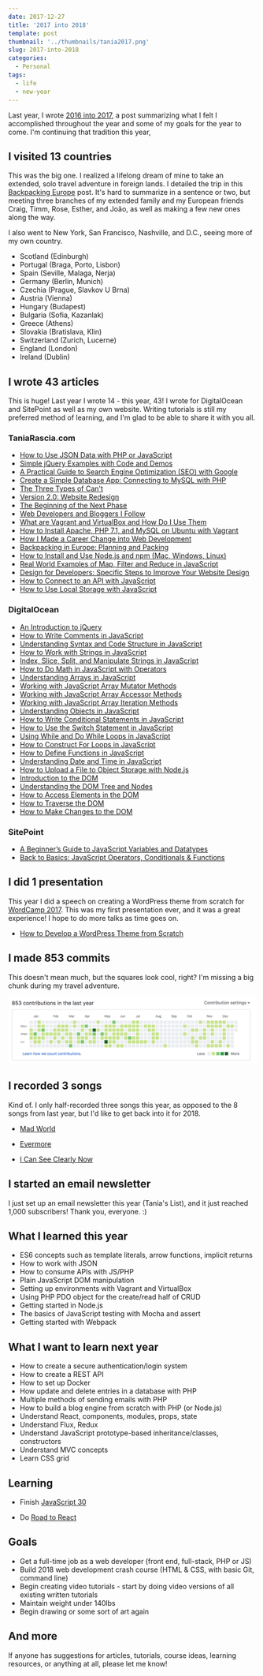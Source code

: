 ```yaml
---
date: 2017-12-27
title: '2017 into 2018'
template: post
thumbnail: '../thumbnails/tania2017.png'
slug: 2017-into-2018
categories:
  - Personal
tags:
  - life
  - new-year
---
```


Last year, I wrote [2016 into 2017](/2016-into-2017/), a post summarizing what I felt I accomplished throughout the year and some of my goals for the year to come. I'm continuing that tradition this year,

## I visited 13 countries

This was the big one. I realized a lifelong dream of mine to take an extended, solo travel adventure in foreign lands. I detailed the trip in this [Backpacking Europe](/europe/) post. It's hard to summarize in a sentence or two, but meeting three branches of my extended family and my European friends Craig, Timm, Rose, Esther, and João, as well as making a few new ones along the way.

I also went to New York, San Francisco, Nashville, and D.C., seeing more of my own country.

- Scotland (Edinburgh)
- Portugal (Braga, Porto, Lisbon)
- Spain (Seville, Malaga, Nerja)
- Germany (Berlin, Munich)
- Czechia (Prague, Slavkov U Brna)
- Austria (Vienna)
- Hungary (Budapest)
- Bulgaria (Sofia, Kazanlak)
- Greece (Athens)
- Slovakia (Bratislava, Klin)
- Switzerland (Zurich, Lucerne)
- England (London)
- Ireland (Dublin)

## I wrote 43 articles

This is huge! Last year I wrote 14 - this year, 43! I wrote for DigitalOcean and SitePoint as well as my own website. Writing tutorials is still my preferred method of learning, and I'm glad to be able to share it with you all.

### TaniaRascia.com

- [How to Use JSON Data with PHP or JavaScript](/how-to-use-json-data-with-php-or-javascript/)
- [Simple jQuery Examples with Code and Demos](/simple-jquery-examples-with-code-and-demos/)
- [A Practical Guide to Search Engine Optimization (SEO) with Google](/a-practical-guide-to-search-engine-optimization-seo-with-google/)
- [Create a Simple Database App: Connecting to MySQL with PHP](/create-a-simple-database-app-connecting-to-mysql-with-php/)
- [The Three Types of Can't](/the-three-types-of-cant/)
- [Version 2.0: Website Redesign](/version-2-0-website-redesign-863-commits-later/)
- [The Beginning of the Next Phase](/the-beginning-of-the-next-phase/)
- [Web Developers and Bloggers I Follow](/web-developers-and-bloggers-i-follow-2017/)
- [What are Vagrant and VirtualBox and How Do I Use Them](/what-are-vagrant-and-virtualbox-and-how-do-i-use-them/)
- [How to Install Apache, PHP 7.1, and MySQL on Ubuntu with Vagrant](/how-to-install-apache-php-7-1-and-mysql-on-ubuntu-with-vagrant/)
- [How I Made a Career Change into Web Development](/how-i-made-a-career-change-into-web-development/)
- [Backpacking in Europe: Planning and Packing](/backpacking-in-europe-planning-and-packing/)
- [How to Install and Use Node.js and npm (Mac, Windows, Linux)](/how-to-install-and-use-node-js-and-npm-mac-and-windows/)
- [Real World Examples of Map, Filter and Reduce in JavaScript](/real-world-examples-of-map-filter-and-reduce-in-javascript/)
- [Design for Developers: Specific Steps to Improve Your Website Design](/design-for-developers/)
- [How to Connect to an API with JavaScript](/how-to-connect-to-an-api-with-javascript/)
- [How to Use Local Storage with JavaScript](/how-to-use-local-storage-with-javascript/)

### DigitalOcean

- [An Introduction to jQuery](https://www.digitalocean.com/community/tutorials/an-introduction-to-jquery)
- [How to Write Comments in JavaScript](https://www.digitalocean.com/community/tutorials/how-to-write-comments-in-javascript)
- [Understanding Syntax and Code Structure in JavaScript](https://www.digitalocean.com/community/tutorials/understanding-syntax-and-code-structure-in-javascript)
- [How to Work with Strings in JavaScript](https://www.digitalocean.com/community/tutorials/how-to-work-with-strings-in-javascript)
- [Index, Slice, Split, and Manipulate Strings in JavaScript](https://www.digitalocean.com/community/tutorials/how-to-index-split-and-manipulate-strings-in-javascript)
- [How to Do Math in JavaScript with Operators](https://www.digitalocean.com/community/tutorials/how-to-do-math-in-javascript-with-operators)
- [Understanding Arrays in JavaScript](https://www.digitalocean.com/community/tutorials/understanding-arrays-in-javascript)
- [Working with JavaScript Array Mutator Methods](https://www.digitalocean.com/community/tutorials/how-to-use-array-methods-in-javascript-mutator-methods)
- [Working with JavaScript Array Accessor Methods](https://www.digitalocean.com/community/tutorials/how-to-use-array-methods-in-javascript-accessor-methods)
- [Working with JavaScript Array Iteration Methods](https://www.digitalocean.com/community/tutorials/how-to-use-array-methods-in-javascript-iteration-methods)
- [Understanding Objects in JavaScript](https://www.digitalocean.com/community/tutorials/understanding-objects-in-javascript)
- [How to Write Conditional Statements in JavaScript](https://www.digitalocean.com/community/tutorials/how-to-write-conditional-statements-in-javascript)
- [How to Use the Switch Statement in JavaScript](https://www.digitalocean.com/community/tutorials/how-to-use-the-switch-statement-in-javascript)
- [Using While and Do While Loops in JavaScript](https://www.digitalocean.com/community/tutorials/using-while-and-do-while-loops-in-javascript)
- [How to Construct For Loops in JavaScript](https://www.digitalocean.com/community/tutorials/how-to-construct-for-loops-in-javascript)
- [How to Define Functions in JavaScript](https://www.digitalocean.com/community/tutorials/how-to-define-functions-in-javascript)
- [Understanding Date and Time in JavaScript](https://www.digitalocean.com/community/tutorials/understanding-date-and-time-in-javascript)
- [How to Upload a File to Object Storage with Node.js](https://www.digitalocean.com/community/tutorials/how-to-upload-a-file-to-object-storage-with-node-js)
- [Introduction to the DOM](https://www.digitalocean.com/community/tutorials/introduction-to-the-dom)
- [Understanding the DOM Tree and Nodes](https://www.digitalocean.com/community/tutorials/understanding-the-dom-tree-and-nodes)
- [How to Access Elements in the DOM](https://www.digitalocean.com/community/tutorials/how-to-access-elements-in-the-dom)
- [How to Traverse the DOM](https://www.digitalocean.com/community/tutorials/how-to-traverse-the-dom)
- [How to Make Changes to the DOM](https://www.digitalocean.com/community/tutorials/how-to-make-changes-to-the-dom)

### SitePoint

- [A Beginner’s Guide to JavaScript Variables and Datatypes](https://www.sitepoint.com/beginners-guide-javascript-variables-and-datatypes/)
- [Back to Basics: JavaScript Operators, Conditionals & Functions](https://www.sitepoint.com/javascript-operators-conditionals-functions/)

## I did 1 presentation

This year I did a speech on creating a WordPress theme from scratch for [WordCamp 2017](https://2017.chicago.wordcamp.org/). This was my first presentation ever, and it was a great experience! I hope to do more talks as time goes on.

- [How to Develop a WordPress Theme from Scratch](https://wordpress.tv/2017/08/30/tania-rascia-how-to-develop-a-wordpress-theme-from-scratch/)

## I made 853 commits

This doesn't mean much, but the squares look cool, right? I'm missing a big chunk during my travel adventure.

![](../images/Screen-Shot-2017-12-26-at-4.51.50-PM.png)

## I recorded 3 songs

Kind of. I only half-recorded three songs this year, as opposed to the 8 songs from last year, but I'd like to get back into it for 2018.

- [Mad World](/music/songs/MadWorld.m4a)

- [Evermore](/music/songs/Evermore.m4a)

- [I Can See Clearly Now](/music/songs/See.m4a)

## I started an email newsletter

I just set up an email newsletter this year (Tania's List), and it just reached 1,000 subscribers! Thank you, everyone. :)

## What I learned this year

- ES6 concepts such as template literals, arrow functions, implicit returns
- How to work with JSON
- How to consume APIs with JS/PHP
- Plain JavaScript DOM manipulation
- Setting up environments with Vagrant and VirtualBox
- Using PHP PDO object for the create/read half of CRUD
- Getting started in Node.js
- The basics of JavaScript testing with Mocha and assert
- Getting started with Webpack

## What I want to learn next year

- How to create a secure authentication/login system
- How to create a REST API
- How to set up Docker
- How update and delete entries in a database with PHP
- Multiple methods of sending emails with PHP
- How to build a blog engine from scratch with PHP (or Node.js)
- Understand React, components, modules, props, state
- Understand Flux, Redux
- Understand JavaScript prototype-based inheritance/classes, constructors
- Understand MVC concepts
- Learn CSS grid

## Learning

- Finish [JavaScript 30](https://javascript30.com/)

- Do [Road to React](https://leanpub.com/the-road-to-learn-react)

## Goals

- Get a full-time job as a web developer (front end, full-stack, PHP or JS)
- Build 2018 web development crash course (HTML & CSS, with basic Git, command line)
- Begin creating video tutorials - start by doing video versions of all existing written tutorials
- Maintain weight under 140lbs
- Begin drawing or some sort of art again

## And more

If anyone has suggestions for articles, tutorials, course ideas, learning resources, or anything at all, please let me know!
